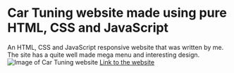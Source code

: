 # Car Tuning website made using pure HTML, CSS and JavaScript
An HTML, CSS and JavaScript responsive website that was written by me. The site has a quite well made mega menu and interesting design.
![Image of Car Tuning website](https://github.com/choutkamartin/cartuning/blob/master/github-social-preview.png)
[Link to the website](https://choutkamartin.github.io/cartuning/)
